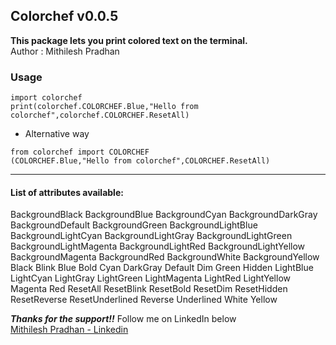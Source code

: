 ## Colorchef v0.0.5
**This package lets you print colored text on the terminal.**        
Author : Mithilesh Pradhan

### Usage   

```
import colorchef        
print(colorchef.COLORCHEF.Blue,"Hello from colorchef",colorchef.COLORCHEF.ResetAll)
```

- Alternative way    
```
from colorchef import COLORCHEF    
(COLORCHEF.Blue,"Hello from colorchef",COLORCHEF.ResetAll)
```


***
#### List of attributes available:   

BackgroundBlack 
BackgroundBlue
BackgroundCyan 
BackgroundDarkGray 
BackgroundDefault 
BackgroundGreen 
BackgroundLightBlue 
BackgroundLightCyan 
BackgroundLightGray 
BackgroundLightGreen
BackgroundLightMagenta 
BackgroundLightRed 
BackgroundLightYellow 
BackgroundMagenta 
BackgroundRed 
BackgroundWhite 
BackgroundYellow 
Black 
Blink 
Blue 
Bold 
Cyan 
DarkGray 
Default 
Dim 
Green 
Hidden
LightBlue 
LightCyan 
LightGray
LightGreen
LightMagenta
LightRed 
LightYellow
Magenta
Red
ResetAll
ResetBlink
ResetBold
ResetDim
ResetHidden
ResetReverse
ResetUnderlined
Reverse
Underlined
White
Yellow       








***Thanks for the support!!***
Follow me on LinkedIn below  
[Mithilesh Pradhan - Linkedin](https://linkedin.com/in/mithileshpradhan/ "Mithilesh Pradhan - Linkedin")   
 


